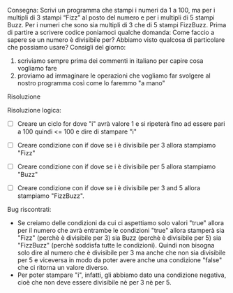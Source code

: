 Consegna:
Scrivi un programma che stampi i numeri da 1 a 100,
ma per i multipli di 3 stampi “Fizz” al posto del numero e per i multipli di 5 stampi Buzz.
Per i numeri che sono sia multipli di 3 che di 5 stampi FizzBuzz.
Prima di partire a scrivere codice poniamoci qualche domanda:
Come faccio a sapere se un numero è divisibile per?
Abbiamo visto qualcosa di particolare che possiamo usare?
Consigli del giorno:
1. scriviamo sempre prima dei commenti in italiano per capire cosa vogliamo fare
2. proviamo ad immaginare le operazioni che vogliamo far svolgere al nostro programma così come lo faremmo "a mano"



Risoluzione

Risoluzione logica:
- [ ] Creare un ciclo for dove "i" avrà valore 1 e si ripeterà fino ad essere pari a 100 quindi <= 100 e dire di stampare "i"
- [ ] Creare condizione con if dove se i è divisibile per 3 allora stampiamo "Fizz"
- [ ] Creare condizione con if dove se i è divisibile per 5 allora stampiamo "Buzz"
- [ ] Creare condizione con if dove se i è divisibile per 3 and 5 allora stampiamo "FizzBuzz".


Bug riscontrati: 
- Se creiamo delle condizioni da cui ci aspettiamo solo valori "true" allora per il numero che avrà entrambe le condizioni "true" allora stamperà sia "Fizz" (perchè è divisibile per 3) sia Buzz (perchè è divisibile per 5) sia "FizzBuzz" (perchè soddisfa tutte le condizioni). Quindi non bisogna solo dire al numero che è divisibile per 3 ma anche che non sia divisibile per 5 e viceversa in modo da poter avere anche una condizione "false" che ci ritorna un valore diverso.
- Per poter stampare "i", infatti, gli abbiamo dato una condizione negativa, cioè che non deve essere divisibile nè per 3 nè per 5. 


